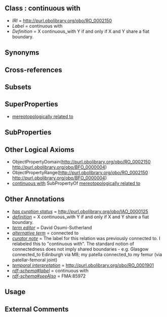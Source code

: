 
## Class : continuous with

 * *IRI* = http://purl.obolibrary.org/obo/RO_0002150
 * *Label* = continuous with
 * *Definition* = X continuous_with Y if and only if X and Y share a fiat boundary.

## Synonyms


## Cross-references


## Subsets


## SuperProperties

 * [mereotopologically related to](../../RO/23/RO_0002323.md)

## SubProperties


## Other Logical Axioms

 * ObjectPropertyDomain(<http://purl.obolibrary.org/obo/RO_0002150> <http://purl.obolibrary.org/obo/BFO_0000004>)
 * ObjectPropertyRange(<http://purl.obolibrary.org/obo/RO_0002150> <http://purl.obolibrary.org/obo/BFO_0000004>)
 * [continuous with](../../RO/50/RO_0002150.md) SubPropertyOf [mereotopologically related to](../../RO/23/RO_0002323.md)

## Other Annotations

 * *[has curation status](../../IAO/14/IAO_0000114.md)* = http://purl.obolibrary.org/obo/IAO_0000125
 * *[definition](../../IAO/15/IAO_0000115.md)* = X continuous_with Y if and only if X and Y share a fiat boundary.
 * *[term editor](../../IAO/17/IAO_0000117.md)* = David Osumi-Sutherland
 * *[alternative term](../../IAO/18/IAO_0000118.md)* = connected to
 * *[curator note](../../IAO/32/IAO_0000232.md)* = The label for this relation was previously connected to. I relabeled this to "continuous with". The standard notion of connectedness does not imply shared boundaries - e.g. Glasgow connected_to Edinburgh via M8; my patella connected_to my femur (via patellar-femoral joint)
 * *[temporal interpretation](../../RO/00/RO_0001900.md)* = http://purl.obolibrary.org/obo/RO_0001901
 * *[rdf-schema#label](../../el/rdf-schema#label.md)* = continuous with
 * *[rdf-schema#seeAlso](../../so/rdf-schema#seeAlso.md)* = FMA:85972

## Usage


## External Comments

